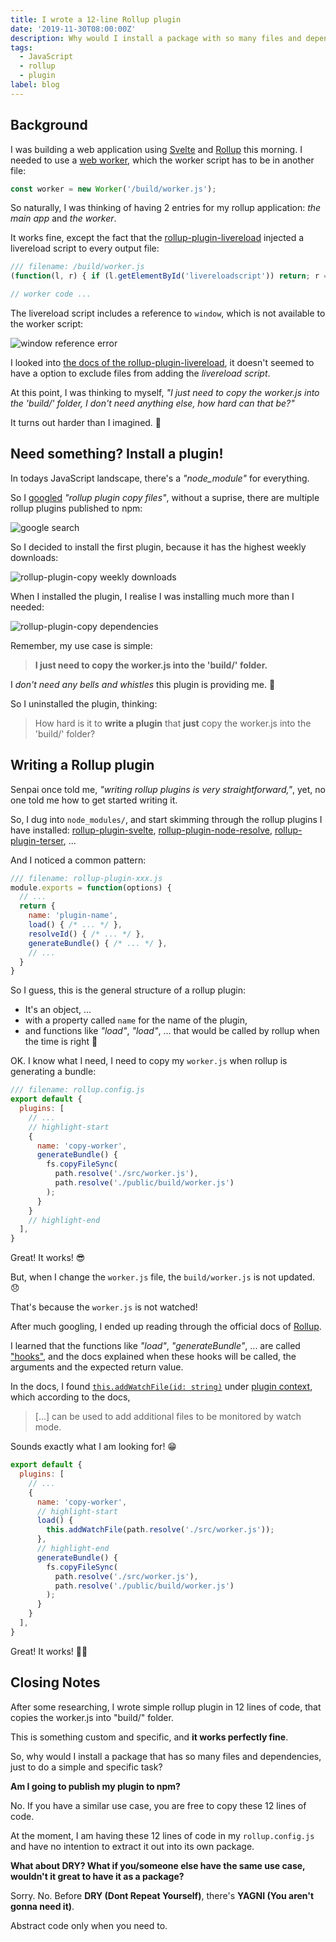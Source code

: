 ```yaml
---
title: I wrote a 12-line Rollup plugin
date: '2019-11-30T08:00:00Z'
description: Why would I install a package with so many files and dependencies, just to do a something simple that can be done in 12 lines of code?
tags: 
  - JavaScript
  - rollup
  - plugin
label: blog
---
```


## Background

I was building a web application using [Svelte](http://svelte.dev/) and [Rollup](https://rollupjs.org/guide/en/) this morning. I needed to use a [web worker](https://developer.mozilla.org/en-US/docs/Web/API/Web_Workers_API/Using_web_workers), which the worker script has to be in another file:

```js
const worker = new Worker('/build/worker.js');
```

So naturally, I was thinking of having 2 entries for my rollup application: _the main app_ and _the worker_.

It works fine, except the fact that the [rollup-plugin-livereload](https://www.npmjs.com/package/rollup-plugin-livereload) injected a livereload script to every output file:

```js
/// filename: /build/worker.js
(function(l, r) { if (l.getElementById('livereloadscript')) return; r = l.createElement('script'); r.async = 1; r.src = '//' + (window.location.host || 'localhost').split(':')[0] + ':35729/livereload.js?snipver=1'; r.id = 'livereloadscript'; l.head.appendChild(r) })(window.document);

// worker code ...
```

The livereload script includes a reference to `window`, which is not available to the worker script:

![window reference error](./images/window-reference-error.png 'window is not defined')

I looked into [the docs of the rollup-plugin-livereload](https://www.npmjs.com/package/rollup-plugin-livereload), it doesn't seemed to have a option to exclude files from adding the _livereload script_.

At this point, I was thinking to myself, _"I just need to copy the worker.js into the 'build/' folder, I don't need anything else, how hard can that be?"_

It turns out harder than I imagined. 🤮

## Need something? Install a plugin!

In todays JavaScript landscape, there's a *"node_module"* for everything.

So I [googled](https://www.google.com/search?q=rollup+plugin+copy+files) _"rollup plugin copy files"_, without a suprise, there are multiple rollup plugins published to npm:

![google search](./images/google-search.png 'Google result for "rollup plugin copy files"')

So I decided to install the first plugin, because it has the highest weekly downloads:

![rollup-plugin-copy weekly downloads](./images/rollup-plugin-copy-usage.png "17K weekly downloads")

When I installed the plugin, I realise I was installing much more than I needed:

![rollup-plugin-copy dependencies](./images/dependencies.png)

Remember, my use case is simple:

> **I just need to copy the worker.js into the 'build/' folder.**

I _don't need any bells and whistles_ this plugin is providing me. 🙈

So I uninstalled the plugin, thinking:

> How hard is it to **write a plugin** that **just** copy the worker.js into the 'build/' folder?

## Writing a Rollup plugin

Senpai once told me, _"writing rollup plugins is very straightforward,"_, yet, no one told me how to get started writing it.

So, I dug into `node_modules/`, and start skimming through the rollup plugins I have installed: [rollup-plugin-svelte](https://github.com/sveltejs/rollup-plugin-svelte), [rollup-plugin-node-resolve](https://github.com/rollup/rollup-plugin-node-resolve), [rollup-plugin-terser](https://github.com/TrySound/rollup-plugin-terser), ...

And I noticed a common pattern:

```js
/// filename: rollup-plugin-xxx.js
module.exports = function(options) {
  // ...
  return {
    name: 'plugin-name',
    load() { /* ... */ },
    resolveId() { /* ... */ },
    generateBundle() { /* ... */ },
    // ...
  }
}
```

So I guess, this is the general structure of a rollup plugin:
- It's an object, ...
- with a property called `name` for the name of the plugin,
- and functions like _"load"_, _"load"_, ... that would be called by rollup when the time is right 🤔

OK. I know what I need, I need to copy my `worker.js` when rollup is generating a bundle:

```js
/// filename: rollup.config.js
export default {
  plugins: [
    // ...
    // highlight-start
    {
      name: 'copy-worker',
      generateBundle() {
        fs.copyFileSync(
          path.resolve('./src/worker.js'),
          path.resolve('./public/build/worker.js')
        );
      }
    }
    // highlight-end
  ],
}
```

Great! It works! 😎

But, when I change the `worker.js` file, the `build/worker.js` is not updated. 😞

That's because the `worker.js` is not watched!

After much googling, I ended up reading through the official docs of [Rollup](https://rollupjs.org/guide/en/#plugin-development).

I learned that the functions like _"load"_, _"generateBundle"_, ... are called ["hooks"](https://rollupjs.org/guide/en/#hooks), and the docs explained when these hooks will be called, the arguments and the expected return value.

In the docs, I found [`this.addWatchFile(id: string)`](https://rollupjs.org/guide/en/#thisaddwatchfileid-string--void) under [plugin context](https://rollupjs.org/guide/en/#plugin-context), which according to the docs,

> [...] can be used to add additional files to be monitored by watch mode.

Sounds exactly what I am looking for! 😁

```js
export default {
  plugins: [
    // ...
    {
      name: 'copy-worker',
      // highlight-start
      load() {
        this.addWatchFile(path.resolve('./src/worker.js'));
      },
      // highlight-end
      generateBundle() {
        fs.copyFileSync(
          path.resolve('./src/worker.js'),
          path.resolve('./public/build/worker.js')
        );
      }
    }
  ],
}
```

Great! It works! 🎉🎉

## Closing Notes

After some researching, I wrote simple rollup plugin in 12 lines of code, that copies the worker.js into "build/" folder.

This is something custom and specific, and **it works perfectly fine**.

So, why would I install a package that has so many files and dependencies, just to do a simple and specific task?

**Am I going to publish my plugin to npm?**

No. If you have a similar use case, you are free to copy these 12 lines of code.

At the moment, I am having these 12 lines of code in my `rollup.config.js` and have no intention to extract it out into its own package.

**What about DRY? What if you/someone else have the same use case, wouldn't it great to have it as a package?**

Sorry. No. Before **DRY (Dont Repeat Yourself)**, there's **YAGNI (You aren't gonna need it)**.

Abstract code only when you need to.